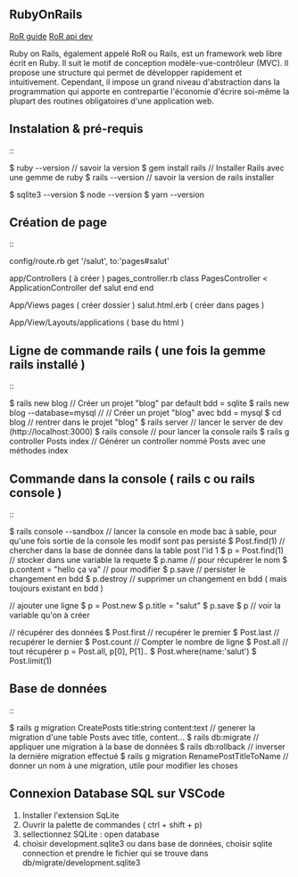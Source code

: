 ## RubyOnRails

[RoR guide](https://guides.rubyonrails.org/v5.2/)
[RoR api dev](https://api.rubyonrails.org/)

Ruby on Rails, également appelé RoR ou Rails, est un framework web libre écrit en Ruby. Il suit le motif de conception modèle-vue-contrôleur (MVC).
Il propose une structure qui permet de développer rapidement et intuitivement. Cependant, il impose un grand niveau d'abstraction dans la programmation
qui apporte en contrepartie l'économie d'écrire soi-même la plupart des routines obligatoires d'une application web.

Instalation & pré-requis
-------------------
::

  $ ruby --version // savoir la version
  $ gem install rails // Installer Rails avec une gemme de ruby
  $ rails --version // savoir la version de rails installer

  $ sqlite3 --version
  $ node --version
  $ yarn --version


Création de page
-------------------
::

  config/route.rb
    get '/salut', to:'pages#salut'


  app/Controllers ( à créer )
    pages_controller.rb
    class PagesController < ApplicationController
      def salut
      end
    end

  App/Views
    pages ( créer dossier )
      salut.html.erb ( créer dans pages )

  App/View/Layouts/applications ( base du html )


Ligne de commande rails ( une fois la gemme rails installé )
-------------------
::

  $ rails new blog // Créer un projet "blog" par default bdd = sqlite
  $ rails new blog --database=mysql // // Créer un projet "blog" avec bdd = mysql
  $ cd blog // rentrer dans le projet "blog"
  $ rails server // lancer le server de dev (http://localhost:3000)
  $ rails console // pour lancer la console rails
  $ rails g controller Posts index  // Générer un controller nommé Posts avec une méthodes index

Commande dans la console ( rails c ou rails console )
-------------------
::

  $ rails console --sandbox // lancer la console en mode bac à sable, pour qu'une fois sortie de la console les modif sont pas persisté
  $ Post.find(1) // chercher dans la base de donnée dans la table post l'id 1
  $ p = Post.find(1) // stocker dans une variable la requete
  $ p.name // pour récupérer le nom
  $ p.content = "hello ça va" // pour modifier
  $ p.save // persister le changement en bdd
  $ p.destroy // supprimer un changement en bdd ( mais toujours existant en bdd )

  // ajouter une ligne
  $ p = Post.new
  $ p.title = "salut"
  $ p.save
  $ p // voir la variable qu'on à créer

  // récupérer des données
  $ Post.first // recupérer le premier
  $ Post.last // recupérer le dernier
  $ Post.count // Compter le nombre de ligne
  $ Post.all // tout récupérer p = Post.all, p[0], P[1]..
  $ Post.where(name:'salut')
  $ Post.limit(1)


Base de données
-------------------
::

  $ rails g migration CreatePosts title:string content:text // generer la migration d'une table  Posts  avec title, content...
  $ rails db:migrate // appliquer une migration à la base de données
  $ rails db:rollback // inverser la derniére migration effectué
  $ rails g migration RenamePostTitleToName // donner un nom à une migration, utile pour modifier les choses


Connexion Database SQL sur VSCode
-------------------
   1. Installer l'extension SqLite
   2. Ouvrir la palette de commandes ( ctrl + shift + p)
   3. sellectionnez SQLite : open database
   4. choisir development.sqlite3
   ou dans base de données, choisir sqlite connection et prendre le fichier qui se trouve dans db/migrate/development.sqlite3
